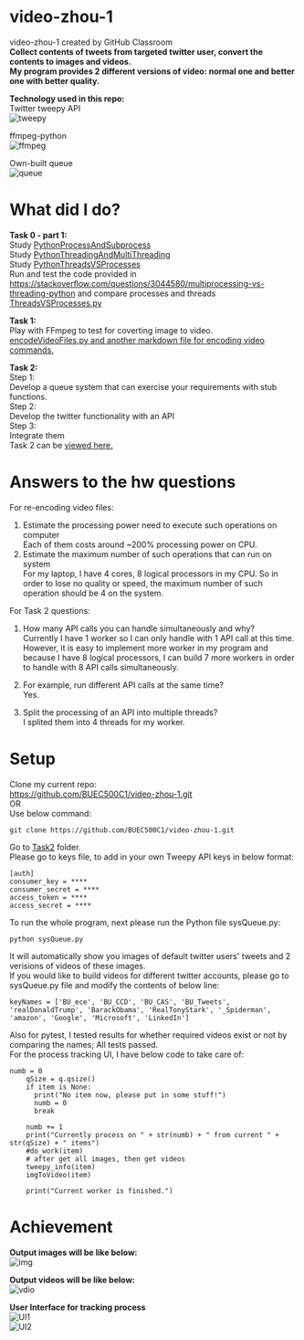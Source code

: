 # video-zhou-1    
video-zhou-1 created by GitHub Classroom         
<strong> Collect contents of tweets from targeted twitter user, convert the contents to images and videos.       
My program provides 2 different versions of video: normal one and better one with better quality. </strong>    
    
<strong>Technology used in this repo:</strong>       
Twitter tweepy API   
![tweepy](/imgs/tweepy.png)    

ffmpeg-python     
![ffmpeg](/imgs/ffmpeg-python.PNG)   

Own-built queue    
![queue](https://github.com/BUEC500C1/video-zhou-1/blob/master/imgs/queue.png)   


# What did I do?       
<strong>Task 0 - part 1:</strong>        
Study [PythonProcessAndSubprocess](https://github.com/BUEC500C1/video-zhou-1/tree/master/PythonProcessAndSubprocess)      
Study [PythonThreadingAndMultiThreading](https://github.com/BUEC500C1/video-zhou-1/tree/master/PythonThreadingAndMultiThreading)        
Study [PythonThreadsVSProcesses](https://github.com/BUEC500C1/video-zhou-1/tree/master/PythonThreadsVSProcesses)      
Run and test the code provided in https://stackoverflow.com/questions/3044580/multiprocessing-vs-threading-python and compare processes and threads        
[ThreadsVSProcesses.py](https://github.com/BUEC500C1/video-zhou-1/tree/master/Task0)           

<strong>Task 1: </strong>      
Play with FFmpeg to test for coverting image to video.      
[encodeVideoFiles.py and another markdown file for encoding video commands.](https://github.com/BUEC500C1/video-zhou-1/tree/master/Task1)        

<strong>Task 2: </strong>      
Step 1:   
Develop a queue system that can exercise your requirements with stub functions.    
Step 2:   
Develop the twitter functionality with an API   
Step 3:   
Integrate them      
Task 2 can be [viewed here.](https://github.com/BUEC500C1/video-zhou-1/tree/master/Task2)    
   

# Answers to the hw questions    
For re-encoding video files:   
1. Estimate the processing power need to execute such operations on computer      
Each of them costs around ~200% processing power on CPU.   
2. Estimate the maximum number of such operations that can run on system      
For my laptop, I have 4 cores, 8 logical processors in my CPU. So in order to lose no quality or speed, the maximum number of such operation should be 4 on the system.   

For Task 2 questions:    
1. How many API calls you can handle simultaneously and why?    
Currently I have 1 worker so I can only handle with 1 API call at this time. However, it is easy to implement more worker in my program and because I have 8 logical processors, I can build 7 more workers in order to handle with 8 API calls simultaneously.      

2. For example, run different API calls at the same time?      
Yes.    

3. Split the processing of an API into multiple threads?     
I splited them into 4 threads for my worker.    

# Setup     
Clone my current repo:     
https://github.com/BUEC500C1/video-zhou-1.git      
OR    
Use below command:    
```
git clone https://github.com/BUEC500C1/video-zhou-1.git   
```
   
Go to [Task2](https://github.com/BUEC500C1/video-zhou-1/tree/master/Task2) folder.       
Please go to keys file, to add in your own Tweepy API keys in below format:   
```
[auth]
consumer_key = ****
consumer_secret = ****
access_token = ****
access_secret = ****
```

To run the whole program, next please run the Python file sysQueue.py:    
```
python sysQueue.py
```
     
It will automatically show you images of default twitter users' tweets and 2 verisions of videos of these images.     
If you would like to build videos for different twitter accounts, please go to sysQueue.py file and modify the contents of below line:   
```
keyNames = ['BU_ece', 'BU_CCD', 'BU_CAS', 'BU_Tweets', 'realDonaldTrump', 'BarackObama', 'RealTonyStark', '_Spiderman', 'amazon', 'Google', 'Microsoft', 'LinkedIn']
```   
Also for pytest, I tested results for whether required videos exist or not by comparing the names; All tests passed.    
For the process tracking UI, I have below code to take care of:    
```
numb = 0
    qSize = q.qsize()
    if item is None:
      print("No item now, please put in some stuff!")
      numb = 0
      break

    numb += 1
    print("Currently process on " + str(numb) + " from current " + str(qSize) + " items")
    #do_work(item)
    # after get all images, then get videos
    tweepy_info(item) 
    imgToVideo(item)

    print("Current worker is finished.")
```


# Achievement    
<b>Output images will be like below:</b>        
![img](/imgs/outputImages.PNG)   
      
         
          
<strong>Output videos will be like below:</strong>       
![vdio](/imgs/outputVideo.PNG)   

    
<strong> User Interface for tracking process </strong>    
![UI1](/imgs/UI1.PNG)     
![UI2](/imgs/UI2.PNG)    


